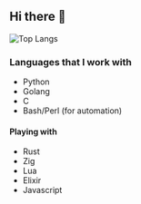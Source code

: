 ## Hi there 👋

![Top Langs](https://github-readme-stats.vercel.app/api/top-langs/?username=santosr2&hide=html)

### Languages that I work with

- Python
- Golang
- C
- Bash/Perl (for automation)

#### Playing with

- Rust
- Zig
- Lua
- Elixir
- Javascript

<!--
![santosr2's github stats](https://github-readme-stats.vercel.app/api?username=santosr2&show_icons=true&count_private=true&line_height=40)

<img align="center" src="https://github-readme-stats.vercel.app/api/pin/?username=santosr2&repo=pullbin&theme=buefy" />
<img align="center" src="https://github-readme-stats.vercel.app/api/pin/?username=santosr2&repo=queryfox&theme=buefy" />
-->

<!--
**santosr2/santosr2** is a ✨ _special_ ✨ repository because its `README.md` (this file) appears on your GitHub profile.

Here are some ideas to get you started:

- 🔭 I’m currently working on ...
- 🌱 I’m currently learning ...
- 👯 I’m looking to collaborate on ...
- 🤔 I’m looking for help with ...
- 💬 Ask me about ...
- 📫 How to reach me: ...
- 😄 Pronouns: ...
- ⚡ Fun fact: ...
-->
